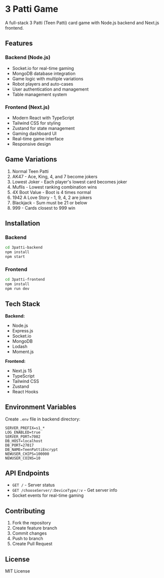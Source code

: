# 3 Patti Game

A full-stack 3 Patti (Teen Patti) card game with Node.js backend and Next.js frontend.

## Features

### Backend (Node.js)
- Socket.io for real-time gaming
- MongoDB database integration
- Game logic with multiple variations
- Robot players and auto-cases
- User authentication and management
- Table management system

### Frontend (Next.js)
- Modern React with TypeScript
- Tailwind CSS for styling
- Zustand for state management
- Gaming dashboard UI
- Real-time game interface
- Responsive design

## Game Variations
1. Normal Teen Patti
2. AK47 - Ace, King, 4, and 7 become jokers
3. Lowest Joker - Each player's lowest card becomes joker
4. Muflis - Lowest ranking combination wins
5. 4X Boot Value - Boot is 4 times normal
6. 1942 A Love Story - 1, 9, 4, 2 are jokers
7. Blackjack - Sum must be 21 or below
8. 999 - Cards closest to 999 win

## Installation

### Backend
```bash
cd 3patti-backend
npm install
npm start
```

### Frontend
```bash
cd 3patti-frontend
npm install
npm run dev
```

## Tech Stack

**Backend:**
- Node.js
- Express.js
- Socket.io
- MongoDB
- Lodash
- Moment.js

**Frontend:**
- Next.js 15
- TypeScript
- Tailwind CSS
- Zustand
- React Hooks

## Environment Variables

Create `.env` file in backend directory:
```
SERVER_PREFIX=s1_*
LOG_ENABLED=true
SERVER_PORT=7002
DB_HOST=localhost
DB_PORT=27017
DB_NAME=TeenPattiEncrypt
NEWUSER_CHIPS=100000
NEWUSER_COINS=10
```

## API Endpoints

- `GET /` - Server status
- `GET /chooseServer/:DeviceType/:v` - Get server info
- Socket events for real-time gaming

## Contributing

1. Fork the repository
2. Create feature branch
3. Commit changes
4. Push to branch
5. Create Pull Request

## License

MIT License